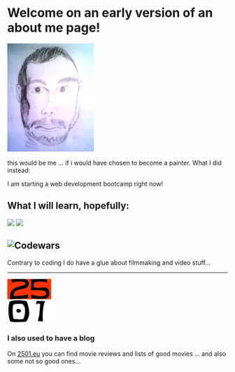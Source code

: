 # Welcome on an early version of an about me page!

![me](./me-klein.jpg)

this would be me ... if i would have chosen to become a painter. What I did instead:

I am starting a web development bootcamp right now! 

What I will learn, hopefully:
---
![](https://img.shields.io/badge/Code-javascript-blue?logo=javascript) ![](https://img.shields.io/badge/notsurewhatthatis-github-blue?logo=github) 

![Codewars](https://www.codewars.com/users/chris-to/badges/micro)
---


Contrary to coding I do have a glue about filmmaking and video stuff...


---
![major](./2501-Filme.jpeg)

### I also used to have a blog
On [2501.eu](http://www.2501.eu/) you can find movie reviews and lists of good movies ... and also some not so good ones...
